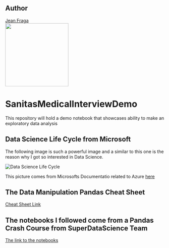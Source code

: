 ## Author
<a name="Jean Fraga"></a>
[Jean Fraga](https://github.com/JeanFraga)  
[<img src="https://avatars.githubusercontent.com/u/12549527?v=4" width="200">](https://github.com/JeanFraga)

# SanitasMedicalInterviewDemo
This repository will hold a demo notebook that showcases ability to make an exploratory data analysis

## Data Science Life Cycle from Microsoft
The following image is such a powerful image and a similar to this one is the reason why I got so interested in Data Science.

![Data Science Life Cycle](https://docs.microsoft.com/en-us/azure/architecture/data-science-process/media/lifecycle/tdsp-lifecycle2.png)

This picture comes from Microsofts Documentatio related to Azure [here](https://docs.microsoft.com/en-us/azure/architecture/data-science-process/lifecycle)

## The Data Manipulation Pandas Cheat Sheet

[Cheat Sheet Link](https://cosmiccoding.com.au/static/misc/CheatSheet.html#Creating-DataFrames)

## The notebooks I followed come from a Pandas Crash Course from SuperDataScience Team

[The link to the notebooks](https://www.superdatascience.com/pages/data-manipulation-in-python)
